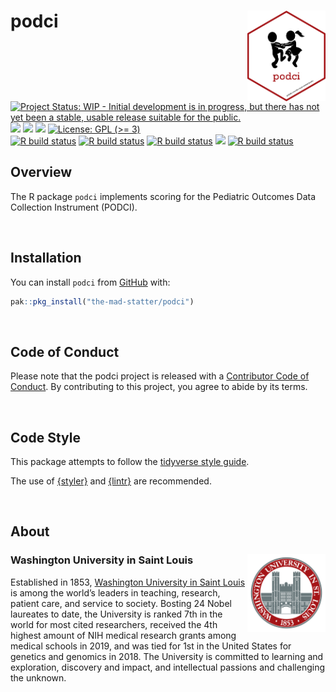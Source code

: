 
<!-- README.md is generated from README.Rmd. Please edit that file -->

# podci <img src="img/podci_hex.png" align="right" width="125px" />

<!-- badges: start -->

[![Project Status: WIP - Initial development is in progress, but there
has not yet been a stable, usable release suitable for the
public.](https://www.repostatus.org/badges/latest/wip.svg)](https://www.repostatus.org/#wip)
[![](https://img.shields.io/badge/lifecycle-experimental-orange.svg)](https://lifecycle.r-lib.org/articles/stages.html#experimental)
[![](https://img.shields.io/badge/devel%20version-2.0.0-yellow.svg)](https://github.com/the-mad-statter/podci)
[![](https://img.shields.io/github/last-commit/the-mad-statter/podci.svg)](https://github.com/the-mad-statter/podci/commits/main)
[![License: GPL (\>=
3)](https://img.shields.io/badge/license-GPL%20(%3E=%203)-blue.svg)](https://cran.r-project.org/web/licenses/GPL%20(%3E=%203))
<br /> [![R build
status](https://github.com/the-mad-statter/podci/workflows/Style/badge.svg)](https://github.com/the-mad-statter/podci/actions)
[![R build
status](https://github.com/the-mad-statter/podci/workflows/lint/badge.svg)](https://github.com/the-mad-statter/podci/actions)
[![R build
status](https://github.com/the-mad-statter/podci/workflows/test-coverage/badge.svg)](https://github.com/the-mad-statter/podci/actions)
[![](https://codecov.io/gh/the-mad-statter/podci/branch/main/graph/badge.svg)](https://codecov.io/gh/the-mad-statter/podci)
[![R build
status](https://github.com/the-mad-statter/podci/workflows/R-CMD-check/badge.svg)](https://github.com/the-mad-statter/podci/actions)
<!-- badges: end -->

## Overview

The R package `podci` implements scoring for the Pediatric Outcomes Data
Collection Instrument (PODCI).

<br />

## Installation

You can install `podci` from
[GitHub](https://github.com/the-mad-statter/podci) with:

``` r
pak::pkg_install("the-mad-statter/podci")
```

<br />

## Code of Conduct

Please note that the podci project is released with a [Contributor Code
of
Conduct](https://contributor-covenant.org/version/2/0/CODE_OF_CONDUCT.html).
By contributing to this project, you agree to abide by its terms.

<br />

## Code Style

This package attempts to follow the [tidyverse style
guide](https://style.tidyverse.org/index.html).

The use of [{styler}](https://github.com/r-lib/styler) and
[{lintr}](https://github.com/r-lib/lintr) are recommended.

<br />

## About

### Washington University in Saint Louis <img src="img/brookings_seal.png" align="right" width="125px"/>

Established in 1853, [Washington University in Saint
Louis](https://www.wustl.edu) is among the world’s leaders in teaching,
research, patient care, and service to society. Bosting 24 Nobel
laureates to date, the University is ranked 7th in the world for most
cited researchers, received the 4th highest amount of NIH medical
research grants among medical schools in 2019, and was tied for 1st in
the United States for genetics and genomics in 2018. The University is
committed to learning and exploration, discovery and impact, and
intellectual passions and challenging the unknown.
